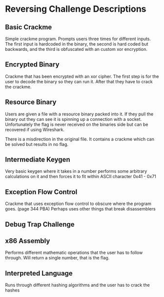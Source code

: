 # Reversing Challenge Descriptions

## Basic Crackme

Simple crackme program. Prompts users three times for different inputs. The first input is hardcoded in the binary,
the second is hard coded but backwards, and the third is obfuscated with an custom xor encryption.

## Encrypted Binary

Crackme that has been encrypted with an xor cipher. The first step is for the user to decode the binary so they can run it.
After that they have to crack the crackme.

## Resource Binary

Users are given a file with a resource binary packed into it. If they pull the binary out they can see it is spinning up a connection with a socket.
Unfortunately the flag is never received on the binaries side but can be recovered if using Wireshark.

There is a misdirection in the original file. It contains a crackme which can be solved but results in no flag.

## Intermediate Keygen 

Very basic keygen where it takes in a number performs some arbitrary calculations on it and then
forces it to fit within ASCII character 0x41 - 0x71

## Exception Flow Control 

Crackme that uses exception flow control to obscure where the program goes. (page 344 PBA)
Perhaps uses other things that break disassemblers

## Debug Trap Challenge

## x86 Assembly

Performs different mathematic operations that the user has to follow through. Will return a single number, that is the flag.

## Interpreted Language

Runs through different hashing algorithms and the user has to crack the hashes